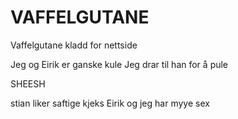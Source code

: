 # VAFFELGUTANE
Vaffelgutane kladd for nettside


Jeg og Eirik er ganske kule
Jeg drar til han for å pule

SHEESH

stian liker saftige kjeks
Eirik og jeg har myye sex